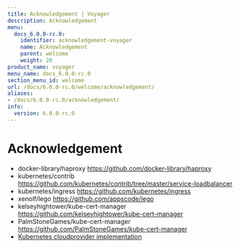 ```yaml
---
title: Acknowledgement | Voyager
description: Acknowledgement
menu:
  docs_6.0.0-rc.0:
    identifier: acknowledgement-voyager
    name: Acknowledgement
    parent: welcome
    weight: 20
product_name: voyager
menu_name: docs_6.0.0-rc.0
section_menu_id: welcome
url: /docs/6.0.0-rc.0/welcome/acknowledgement/
aliases:
- /docs/6.0.0-rc.0/acknowledgement/
info:
  version: 6.0.0-rc.0
---
```


# Acknowledgement

 - docker-library/haproxy https://github.com/docker-library/haproxy
 - kubernetes/contrib https://github.com/kubernetes/contrib/tree/master/service-loadbalancer
 - kubernetes/ingress https://github.com/kubernetes/ingress
 - xenolf/lego https://github.com/appscode/lego
 - kelseyhightower/kube-cert-manager https://github.com/kelseyhightower/kube-cert-manager
 - PalmStoneGames/kube-cert-manager https://github.com/PalmStoneGames/kube-cert-manager
 - [Kubernetes cloudprovider implementation](https://github.com/kubernetes/kubernetes/tree/master/pkg/cloudprovider)
